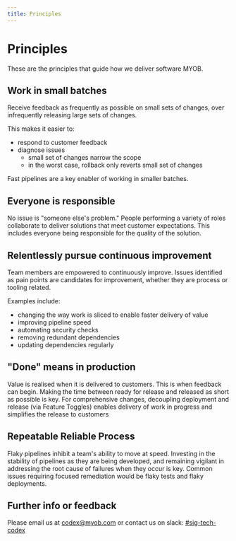 ```yaml
---
title: Principles
---
```

<!-- confluence-page-id: 9293661764 -->
# Principles

These are the principles that guide how we deliver software MYOB.

## Work in small batches

Receive feedback as frequently as possible on small sets of changes, over infrequently releasing large sets of changes.

This makes it easier to:

- respond to customer feedback
- diagnose issues
  - small set of changes narrow the scope
  - in the worst case, rollback only reverts small set of changes

Fast pipelines are a key enabler of working in smaller batches.

## Everyone is responsible

No issue is "someone else's problem." People performing a variety of roles collaborate to deliver solutions that meet customer expectations. This includes everyone being responsible for the quality of the solution.

## Relentlessly pursue continuous improvement

Team members are empowered to continuously improve. Issues identified as pain points are candidates for improvement, whether they are process or tooling related.

Examples include:

- changing the way work is sliced to enable faster delivery of value
- improving pipeline speed
- automating security checks
- removing redundant dependencies
- updating dependencies regularly

## "Done" means in production

Value is realised when it is delivered to customers. This is when feedback can begin. Making the time between ready for release and released as short as possible is key. For comprehensive changes, decoupling deployment and release (via Feature Toggles) enables delivery of work in progress and simplifies the release to customers

## Repeatable Reliable Process

Flaky pipelines inhibit a team's ability to move at speed. Investing in the stability of pipelines as they are being developed, and remaining vigilant in addressing the root cause of failures when they occur is key. Common issues requiring focused remediation would be flaky tests and flaky deployments.

## Further info or feedback

Please email us at <codex@myob.com> or contact us on slack: [#sig-tech-codex](https://myob.slack.com/archives/C02N8ADPGUX)
